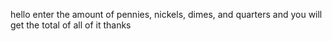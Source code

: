 hello
enter the amount of pennies, nickels, dimes, and quarters
and you will get the total of all of it
thanks
